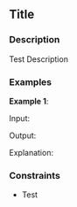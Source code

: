 ## Title

### Description
Test Description

### Examples
**Example 1**:

Input: 

Output:

Explanation:

### Constraints
- Test
